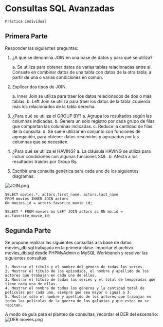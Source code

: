 # Consultas SQL Avanzadas
    Práctica individual
## Primera Parte

Responder las siguientes preguntas:

1. ¿A qué se denomina JOIN en una base de datos y para qué se utiliza?

    a. Se utiliza para obtener datos de varias tablas relacionadas entre sí. Consiste en combinar 
    datos de una tabla con datos de la otra tabla, a partir de una o varias condiciones en común.

2. Explicar dos tipos de JOIN.

    a. Inner Join se utiliza para traer los datos relacionados de dos o más tablas.
    b. Left Join se utiliza para traer los datos de la tabla izquierda más los relacionados de la tabla derecha.

3. ¿Para qué se utiliza el GROUP BY?
    a. Agrupa los resultados según las columnas indicadas. 
    b. Genera un solo registro por cada grupo de filas que compartan las columnas indicadas.
    c. Reduce la cantidad de filas de la consulta.
    d. Se suele utilizar en conjunto con funciones de agregación, para obtener datos resumidos y agrupados por las columnas que se necesiten.

4. ¿Para qué se utiliza el HAVING? 
    a. La cláusula HAVING se utiliza para incluir condiciones con algunas funciones SQL.
    b. Afecta a los resultados traidos por Group By.

5. Escribir una consulta genérica para cada uno de los siguientes diagramas:

![JOIN.png](..%2Fwave23-practicas%2F7.%20bd%20relacionales%2FmoviesAdvancedQueries%2Fimg%2FJOIN.png)

    SELECT movies.*, actors.first_name, actors.last_name 
    FROM movies INNER JOIN actors 
    ON movies.id = actors.favorite_movie_id;

    SELECT * FROM movies mo LEFT JOIN actors ac ON mo.id = ac.favorite_movie_id;


## Segunda Parte
Se propone realizar las siguientes consultas a la base de datos movies_db.sql trabajada en la primera clase.
Importar el archivo movies_db.sql desde PHPMyAdmin o MySQL Workbench y resolver las siguientes consultas:

    1. Mostrar el título y el nombre del género de todas las series.
    2. Mostrar el título de los episodios, el nombre y apellido de los actores que trabajan en cada uno de ellos.
    3. Mostrar el título de todas las series y el total de temporadas que tiene cada una de ellas.
    4. Mostrar el nombre de todos los géneros y la cantidad total de películas por cada uno, siempre que sea mayor o igual a 3.
    5. Mostrar sólo el nombre y apellido de los actores que trabajan en todas las películas de la guerra de las galaxias y que estos no se repitan.

A modo de guía para el planteo de consultas, recordar el DER del escenario:
![DER movies.png](..%2Fwave23-practicas%2F7.%20bd%20relacionales%2FmoviesAdvancedQueries%2Fimg%2FDER%20movies.png)
